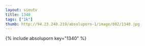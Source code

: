 ```yaml
--- 
layout: sieutv
title: 1340
tags: ["1k"]
thumb: http://94.23.248.219/absoluporn-1/image/002/1340.jpg
---
```

{% include absoluporn key="1340" %} 
